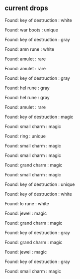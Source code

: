 ## current drops

Found: key of destruction : white
Found: war boots : unique
Found: key of destruction : gray
Found: amn rune : white
Found: amulet : rare
Found: amulet : rare
Found: key of destruction : gray
Found: hel rune : gray
Found: hel rune : gray
Found: amulet : rare
Found: key of destruction : magic
Found: small charm : magic
Found: ring : unique
Found: small charm : magic
Found: small charm : magic
Found: grand charm : magic
Found: small charm : magic
Found: key of destruction : unique
Found: key of destruction : white
Found: lo rune : white
Found: jewel : magic
Found: grand charm : magic
Found: key of destruction : gray
Found: grand charm : magic
Found: jewel : magic
Found: key of destruction : gray
Found: small charm : magic
